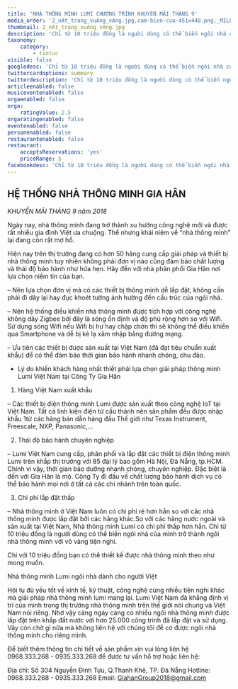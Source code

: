 ```yaml
---
title: 'NHÀ THÔNG MINH LUMI CHƯƠNG TRÌNH KHUYẾN MÃI THÁNG 9'
media_order: '2_nAt_trang_vuAng_vAng.jpg,cam-bien-cua-451x440.png,_MILO.jpg,39906001_318443068904725_2134873654083715072_n_1.jpg,tin-tuc-nha-thong-minh.png,giaiphap1_1527559123.png'
thumbnail: 2_nAt_trang_vuAng_vAng.jpg
description: 'Chỉ từ 10 triệu đồng là người dùng có thể biến ngôi nhà của mình trở thành ngôi nhà thông minh với vô vàng tiện nghi.'
taxonomy:
    category:
        - tintuc
visible: false
googledesc: 'Chỉ từ 10 triệu đồng là người dùng có thể biến ngôi nhà của mình trở thành ngôi nhà thông minh với vô vàng tiện nghi.'
twittercardoptions: summary
twitterdescription: 'Chỉ từ 10 triệu đồng là người dùng có thể biến ngôi nhà của mình trở thành ngôi nhà thông minh với vô vàng tiện nghi.'
articleenabled: false
musiceventenabled: false
orgaenabled: false
orga:
    ratingValue: 2.5
orgaratingenabled: false
eventenabled: false
personenabled: false
restaurantenabled: false
restaurant:
    acceptsReservations: 'yes'
    priceRange: $
facebookdesc: 'Chỉ từ 10 triệu đồng là người dùng có thể biến ngôi nhà của mình trở thành ngôi nhà thông minh với vô vàng tiện nghi.'
---
```


## HỆ THỐNG NHÀ THÔNG MINH GIA HÂN

_KHUYẾN MÃI THÁNG 9 năm 2018_

Ngày nay, nhà thông minh đang trở thành xu hướng công nghệ mới và được rất nhiều gia đình Việt ưa chuộng. Thế nhưng khái niệm về “nhà thông minh” lại đang còn rất mơ hồ. 

Hiện nay trên thị trường đang có hơn 50 hãng cung cấp giải pháp và thiết bị nhà thông minh tuy nhiên không phải đơn vị nào cũng đảm bảo chất lượng và thái độ bảo hành như hứa hẹn. Hãy đến với nhà phân phối Gia Hân nơi lựa chọn niềm tin của bạn.

– Nên lựa chọn đơn vị mà có các thiết bị thông minh dễ lắp đặt, không cần phải đi dây lại hay đục khoét tường ảnh hưởng đến cấu trúc của ngôi nhà.

– Nên hệ thống điều khiển nhà thông minh được tích hợp với công nghệ không dây Zigbee bởi đây là sóng ổn định và độ phủ rộng hơn so với Wifi. Sử dụng sóng Wifi nếu Wifi bị hư hay chập chờn thì sẽ không thể điều khiển qua Smartphone và dễ bị kẻ lạ xâm nhập bằng đường mạng.

– Ưu tiên các thiết bị được sản xuất tại Việt Nam (đã đạt tiêu chuẩn xuất khẩu) để có thể đảm bảo thời gian bảo hành nhanh chóng, chu đáo.

* Lý do khiến khách hàng nhất thiết phải lựa chọn giải pháp thông minh Lumi Việt Nam tại Công Ty Gia Hân

1. Hàng Việt Nam xuất khẩu

– Các thiết bị điện thông minh Lumi được sản xuất theo công nghệ IoT tại Việt Nam. Tất cả linh kiện điện tử cấu thành nên sản phẩm đều được nhập khẩu 1từ các hãng bán dẫn hàng đầu Thế giới như Texas Instrument, Freescale, NXP, Panasonic,...

2. Thái độ bảo hành chuyên nghiệp

–  Lumi Việt Nam cung cấp, phân phối và lắp đặt các thiết bị điện thông minh Lumi trên khắp thị trường với 85 đại lý bao gồm Hà Nội, Đà Nẵng, tp.HCM. Chính vì vậy, thời gian bảo dưỡng nhanh chóng, chuyên nghiệp. Đặc biệt là đến với Gia Hân là mộ. Công Ty đi đầu về chất lượng bảo hành dịch vụ có thể bảo hành mọi nơi ở tất cả các chi nhánh trên toàn quốc.

3. Chi phí lắp đặt thấp

– Nhà thông minh ở Việt Nam luôn có chi phí rẻ hơn hẳn so với các nhà thông minh được lắp đặt bởi các hãng khác.So với các hãng nước ngoài và sản xuất tại Việt Nam, Nhà thông minh Lumi có chi phí thấp hơn hẳn. Chỉ từ 10 triệu đồng là người dùng có thể biến ngôi nhà của mình trở thành ngôi nhà thông minh với vô vàng tiện nghi.

Chi với 10 triệu đồng bạn có thể thiết kế được nhà thông minh theo như mong muốn.

Nhà thông minh Lumi ngôi nhà dành cho người Việt

Hội tụ đủ yếu tốt về kinh tế, kỹ thuật, công nghệ cùng nhiều tiện nghi khác mà giải pháp nhà thông minh lumi mang lại. Lumi Việt Nam đã khẳng định vị trí của mình trong thị trường nhà thông minh trên thế giới nói chung và Việt Nam nói riêng. Nhờ vậy càng ngày càng có nhiều ngôi nhà thông minh được lắp đặt trên khắp đất nước với hơn 25.000 công trình đã lắp đặt và sử dụng. Vậy còn chờ gì nữa mà không liên hệ với chúng tôi để có được ngôi nhà thông minh cho riêng mình.

Để biết thêm thông tin chi tiết về sản phẩm xin vui lòng liên hệ 0968.333.268 - 0935.333.268 để đươc tư vấn hỗ trợ hoặc liên hệ:

 Địa chỉ: Số 304 Nguyễn Đình Tựu, Q.Thanh Khê, TP. Đà Nẵng
 Hotline: 0968.333.268 - 0935.333.268
 Email: GiahanGroup2018@gmail.com